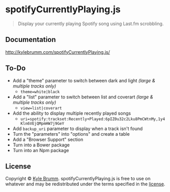 # spotifyCurrentlyPlaying.js

> Display your currently playing Spotify song using Last.fm scrobbling.


## Documentation

http://kylebrumm.com/spotifyCurrentlyPlaying.js/


## To-Do

- Add a "theme" parameter to switch between dark and light _(large & multiple tracks only)_
    - `theme=white|black`
- Add a "list" parameter to switch between list and coverart _(large & multiple tracks only)_
    - `view=list|coverart`
- Add the ability to display multiple recently played songs
    - `uri=spotify:trackset:Recently+Played:6pIZ0u32c2Lku8PmCWtnMy,1y4Kln6VEjQMpmHW7j9GeY`
- Add `backup_uri` parameter to display when a track isn't found
- Turn the "parameters" into "options" and create a table
- Add a "Browser Support" section
- Turn into a Bower package
- Turn into an Npm package

## License

Copyright © [Kyle Brumm](http://kylebrumm.com). spotifyCurrentlyPlaying.js is free to use on whatever and may be redistributed under the terms specified in the [license](LICENSE.md).
